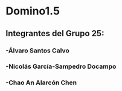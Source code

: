 # Domino1.5
## Integrantes del Grupo 25: 
### -Álvaro Santos Calvo
### -Nicolás García-Sampedro Docampo
### -Chao An Alarcón Chen
